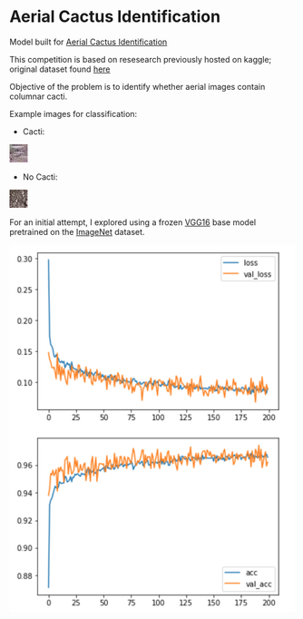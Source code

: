 # Aerial Cactus Identification

Model built for [Aerial Cactus Identification](https://www.kaggle.com/c/aerial-cactus-identification/data)

This competition is based on resesearch previously hosted on kaggle; original dataset found [here](https://www.kaggle.com/irvingvasquez/cactus-aerial-photos) 

Objective of the problem is to identify whether aerial images contain columnar cacti. 

Example images for classification:

- Cacti: 

![Cacti](/images/0004be2cfeaba1c0361d39e2b000257b.jpg)

- No Cacti: 

![No Cacti](/images/002134abf28af54575c18741b89dd2a4.jpg)

For an initial attempt, I explored using a frozen [VGG16](https://arxiv.org/abs/1409.1556) base model pretrained on the [ImageNet](http://www.image-net.org) dataset. 

![Loss + Accuracy](/images/acc.png)
